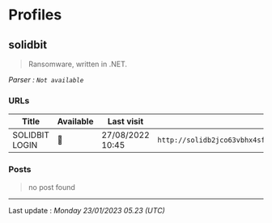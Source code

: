 # Profiles

## **solidbit**

> Ransomware, written in .NET.

_Parser : `Not available`_

### URLs
| Title | Available | Last visit | fqdn | Screenshot 
|---|---|---|---|---|
| SOLIDBIT LOGIN | 🔴 | 27/08/2022 10:45 | `http://solidb2jco63vbhx4sfimnqmwhtdjk4jbbgq7a24cmzzkfse4rduxgid.onion` | ❌ | 

### Posts

> no post found


 --- 


Last update : _Monday 23/01/2023 05.23 (UTC)_
